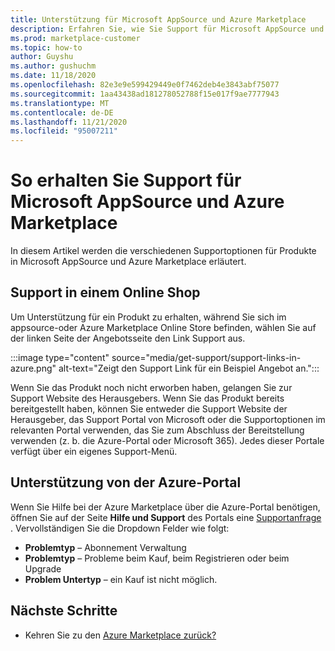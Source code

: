 ```yaml
---
title: Unterstützung für Microsoft AppSource und Azure Marketplace
description: Erfahren Sie, wie Sie Support für Microsoft AppSource und Azure Marketplace erhalten.
ms.prod: marketplace-customer
ms.topic: how-to
author: Guyshu
ms.author: gushuchm
ms.date: 11/18/2020
ms.openlocfilehash: 82e3e9e599429449e0f7462deb4e3843abf75077
ms.sourcegitcommit: 1aa43438ad181278052788f15e017f9ae7777943
ms.translationtype: MT
ms.contentlocale: de-DE
ms.lasthandoff: 11/21/2020
ms.locfileid: "95007211"
---
```

# <a name="how-to-get-support-for-microsoft-appsource-and-azure-marketplace"></a>So erhalten Sie Support für Microsoft AppSource und Azure Marketplace

In diesem Artikel werden die verschiedenen Supportoptionen für Produkte in Microsoft AppSource und Azure Marketplace erläutert. 

## <a name="get-support-in-an-online-store"></a>Support in einem Online Shop

Um Unterstützung für ein Produkt zu erhalten, während Sie sich im appsource-oder Azure Marketplace Online Store befinden, wählen Sie auf der linken Seite der Angebotsseite den Link Support aus. 

:::image type="content" source="media/get-support/support-links-in-azure.png" alt-text="Zeigt den Support Link für ein Beispiel Angebot an.":::

Wenn Sie das Produkt noch nicht erworben haben, gelangen Sie zur Support Website des Herausgebers. Wenn Sie das Produkt bereits bereitgestellt haben, können Sie entweder die Support Website der Herausgeber, das Support Portal von Microsoft oder die Supportoptionen im relevanten Portal verwenden, das Sie zum Abschluss der Bereitstellung verwenden (z. b. die Azure-Portal oder Microsoft 365). Jedes dieser Portale verfügt über ein eigenes Support-Menü.

## <a name="get-support-from-the-azure-portal"></a>Unterstützung von der Azure-Portal

Wenn Sie Hilfe bei der Azure Marketplace über die Azure-Portal benötigen, öffnen Sie auf der Seite **Hilfe und Support** des Portals eine [Supportanfrage](https://portal.azure.com/#blade/Microsoft_Azure_Support/HelpAndSupportBlade/newsupportrequest) . Vervollständigen Sie die Dropdown Felder wie folgt:

- **Problemtyp** – Abonnement Verwaltung
- **Problemtyp** – Probleme beim Kauf, beim Registrieren oder beim Upgrade
- **Problem Untertyp** – ein Kauf ist nicht möglich.

## <a name="next-steps"></a>Nächste Schritte

- Kehren Sie zu den [Azure Marketplace zurück?](azure-marketplace-overview.md)
